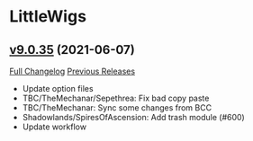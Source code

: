 # LittleWigs

## [v9.0.35](https://github.com/BigWigsMods/LittleWigs/tree/v9.0.35) (2021-06-07)
[Full Changelog](https://github.com/BigWigsMods/LittleWigs/compare/v9.0.34...v9.0.35) [Previous Releases](https://github.com/BigWigsMods/LittleWigs/releases)

- Update option files  
- TBC/TheMechanar/Sepethrea: Fix bad copy paste  
- TBC/TheMechanar: Sync some changes from BCC  
- Shadowlands/SpiresOfAscension: Add trash module (#600)  
- Update workflow  
